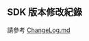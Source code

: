 ## SDK 版本修改紀錄
請參考 [ChangeLog.md](https://github.com/roylo/CrystalExpressCNSample/blob/master/CHANGELOG.md)
